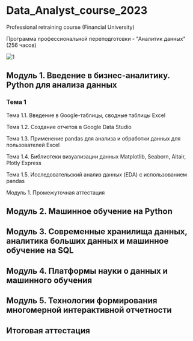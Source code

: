 # Data_Analyst_course_2023
Professional retraining course (Financial University)

Программа профессиональной переподготовки - "Аналитик данных" (256 часов)

![1](https://user-images.githubusercontent.com/112115002/236700984-8cf55c74-d628-4a37-8da1-6f3184d78e26.png)


## Модуль 1. Введение в бизнес-аналитику. Python для анализа данных
### Тема 1

Тема 1.1. Введение в Google-таблицы, сводные таблицы Excel

Тема 1.2. Создание отчетов в Google Data Studio

Тема 1.3. Применение pandas для анализа и обработки данных для пользователей Excel

Тема 1.4. Библиотеки визуализации данных Matplotlib, Seaborn, Altair, Plotly Express

Тема 1.5. Исследовательский анализ данных (EDA) с использованием pandas

Модуль 1. Промежуточная аттестация

## Модуль 2. Машинное обучение на Python

## Модуль 3. Современные хранилища данных, аналитика больших данных и машинное обучение на SQL

## Модуль 4. Платформы науки о данных и машинного обучения

## Модуль 5. Технологии формирования многомерной интерактивной отчетности

##  Итоговая аттестация
